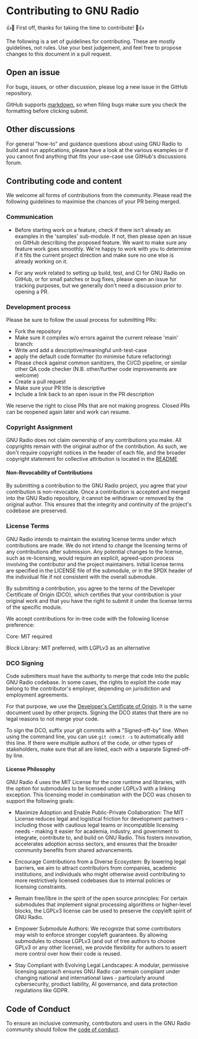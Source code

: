 # Contributing to GNU Radio

:+1::tada: First off, thanks for taking the time to contribute! :tada::+1:

The following is a set of guidelines for contributing. These are mostly guidelines, not rules. Use your best judgement, and feel free to propose changes to this document in a pull request.

## Open an issue

For bugs, issues, or other discussion, please log a new issue in the GitHub repository.

GitHub supports [markdown](https://help.github.com/categories/writing-on-github/), so when filing bugs make sure you check the formatting before clicking submit.

## Other discussions

For general "how-to" and guidance questions about using GNU Radio to build and run applications, please have a look at the various
examples or if you cannot find anything that fits your use-case use GitHub's discussions forum.

## Contributing code and content

We welcome all forms of contributions from the community. Please read the following guidelines to maximise the chances of your PR being merged.

### Communication

- Before starting work on a feature, check if there isn't already an examples in the 'samples' sub-module.
  If not, then please open an issue on GitHub describing the proposed feature. We want to make sure any feature work goes smoothly.
  We're happy to work with you to determine if it fits the current project direction and make sure no one else is already working on it.

- For any work related to setting up build, test, and CI for GNU Radio on GitHub, or for small patches or bug fixes, please open an issue
  for tracking purposes, but we generally don't need a discussion prior to opening a PR.

### Development process

Please be sure to follow the usual process for submitting PRs:

- Fork the repository
- Make sure it compiles w/o errors against the current release 'main' branch:
- Write and add a descriptive/meaningful unit-test-case
- apply the default code formatter (to minimise future refactoring)
- Please check against common sanitizers, the CI/CD pipeline, or similar other QA code checker (N.B. other/further code improvements are welcome)
- Create a pull request
- Make sure your PR title is descriptive
- Include a link back to an open issue in the PR description

We reserve the right to close PRs that are not making progress. Closed PRs can be reopened again later and work can resume.

### Copyright Assignment

GNU Radio does not claim ownership of any contributions you make. All copyrights remain with the original author of the contribution. As such, we don't require copyright notices in the header of each file, and the broader copyright statement for collective attribution is located in the [README](README.md)

#### Non-Revocability of Contributions

By submitting a contribution to the GNU Radio project, you agree that your contribution is non-revocable. Once a contribution is accepted and merged into the GNU Radio repository, it cannot be withdrawn or removed by the original author. This ensures that the integrity and continuity of the project's codebase are preserved.

### License Terms

GNU Radio intends to maintain the existing license terms under which contributions are made. We do not intend to change the licensing terms of any contributions after submission. Any potential changes to the license, such as re-licensing, would require an explicit, agreed-upon process involving the contributor and the project maintainers. Initial license terms are specified in the LICENSE file of the submodule, or in the SPDX header of the individual file if not consistent with the overall submodule.

By submitting a contribution, you agree to the terms of the Developer Certificate of Origin (DCO), which certifies that your contribution is your original work and that you have the right to submit it under the license terms of the specific module.

We accept contributions for in-tree code with the following license preference:

Core: MIT required

Block Library: MIT preferred, with LGPLv3 as an alternative

### DCO Signing

Code submitters must have the authority to merge that code into the public GNU Radio codebase.
In some cases, the rights to exploit the code may belong to the contributor's employer, depending on jurisdiction
and employment agreements.

For that purpose, we use the [Developer's Certificate of Origin](DCO.txt). It is the same document used by other
projects.
Signing the DCO states that there are no legal reasons to not merge your code.

To sign the DCO, suffix your git commits with a "Signed-off-by" line. When using the command line,
you can use `git commit -s` to automatically add this line. If there were multiple authors of the code, or other types
of stakeholders, make sure that all are listed, each with a separate Signed-off-by line.

#### License Philosophy

GNU Radio 4 uses the MIT License for the core runtime and libraries, with the option for submodules to be licensed under LGPLv3 with a linking exception. This licensing model in combination with the DCO was chosen to support the following goals:

- Maximize Adoption and Enable Public-Private Collaboration: The MIT License reduces legal and logistical friction for development partners - including those with cautious legal teams or incompatible licensing needs - making it easier for academia, industry, and government to integrate, contribute to, and build on GNU Radio. This fosters innovation, accelerates adoption across sectors, and ensures that the broader community benefits from shared advancements.

- Encourage Contributions from a Diverse Ecosystem: By lowering legal barriers, we aim to attract contributors from companies, academic institutions, and individuals who might otherwise avoid contributing to more restrictively licensed codebases due to internal policies or licensing constraints.

- Remain free/libre in the spirit of the open source principles: For certain submodules that implement signal processing algorithms or higher-level blocks, the LGPLv3 license can be used to preserve the copyleft spirit of GNU Radio.

- Empower Submodule Authors: We recognize that some contributors may wish to enforce stronger copyleft guarantees. By allowing submodules to choose LGPLv3 (and out of tree authors to choose GPLv3 or any other license), we provide flexibility for authors to assert more control over how their code is reused.

- Stay Compliant with Evolving Legal Landscapes: A modular, permissive licensing approach ensures GNU Radio can remain compliant under changing national and international laws - particularly around cybersecurity, product liability, AI governance, and data protection regulations like GDPR.

## Code of Conduct

To ensure an inclusive community, contributors and users in the GNU Radio community should follow
the [code of conduct](./CODE_OF_CONDUCT.md).

